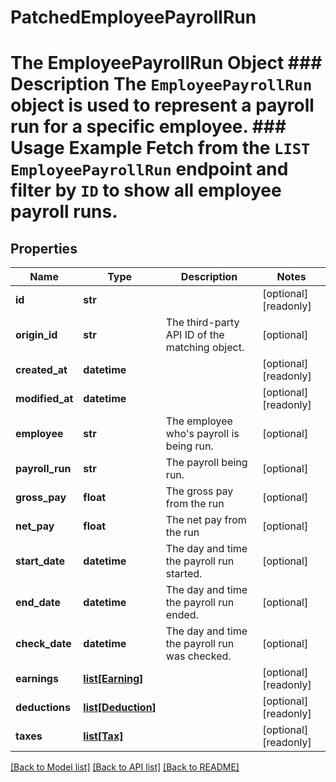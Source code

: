 # PatchedEmployeePayrollRun

# The EmployeePayrollRun Object ### Description The `EmployeePayrollRun` object is used to represent a payroll run for a specific employee.  ### Usage Example Fetch from the `LIST EmployeePayrollRun` endpoint and filter by `ID` to show all employee payroll runs.
## Properties
Name | Type | Description | Notes
------------ | ------------- | ------------- | -------------
**id** | **str** |  | [optional] [readonly] 
**origin_id** | **str** | The third-party API ID of the matching object. | [optional] 
**created_at** | **datetime** |  | [optional] [readonly] 
**modified_at** | **datetime** |  | [optional] [readonly] 
**employee** | **str** | The employee who&#39;s payroll is being run. | [optional] 
**payroll_run** | **str** | The payroll being run. | [optional] 
**gross_pay** | **float** | The gross pay from the run | [optional] 
**net_pay** | **float** | The net pay from the run | [optional] 
**start_date** | **datetime** | The day and time the payroll run started. | [optional] 
**end_date** | **datetime** | The day and time the payroll run ended. | [optional] 
**check_date** | **datetime** | The day and time the payroll run was checked. | [optional] 
**earnings** | [**list[Earning]**](Earning.md) |  | [optional] [readonly] 
**deductions** | [**list[Deduction]**](Deduction.md) |  | [optional] [readonly] 
**taxes** | [**list[Tax]**](Tax.md) |  | [optional] [readonly] 

[[Back to Model list]](../README.md#documentation-for-models) [[Back to API list]](../README.md#documentation-for-api-endpoints) [[Back to README]](../README.md)


